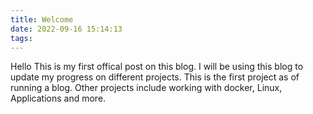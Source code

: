 ```yaml
---
title: Welcome
date: 2022-09-16 15:14:13
tags:
---
```

Hello This is my first offical post on this blog. I will be using this blog to update my progress on different projects. This is the first project as of running a blog. 
Other projects include working with docker, Linux, Applications and more. 